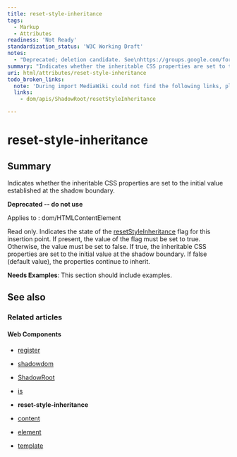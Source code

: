 ```yaml
---
title: reset-style-inheritance
tags:
  - Markup
  - Attributes
readiness: 'Not Ready'
standardization_status: 'W3C Working Draft'
notes:
  - "Deprecated; deletion candidate. See\nhttps://groups.google.com/forum/#!topic/polymer-dev/wmcncSDx_Jo"
summary: "Indicates whether the inheritable CSS properties are set to the initial value established at the shadow boundary.\n"
uri: html/attributes/reset-style-inheritance
todo_broken_links:
  note: 'During import MediaWiki could not find the following links, please fix and adjust this list.'
  links:
    - dom/apis/ShadowRoot/resetStyleInheritance

---
```

# reset-style-inheritance

## Summary

Indicates whether the inheritable CSS properties are set to the initial value established at the shadow boundary.

**Deprecated -- do not use**

Applies to
:   dom/HTMLContentElement

Read only. Indicates the state of the [resetStyleInheritance](/w/index.php?title=dom/apis/ShadowRoot/resetStyleInheritance&action=edit&redlink=1) flag for this insertion point. If present, the value of the flag must be set to true. Otherwise, the value must be set to false. If true, the inheritable CSS properties are set to the initial value at the shadow boundary. If false (default value), the properties continue to inherit.

**Needs Examples**: This section should include examples.

## See also

### Related articles

#### Web Components

-   [register](/dom/Document/register)

-   [shadowdom](/dom/shadowdom)

-   [ShadowRoot](/dom/shadowdom/ShadowRoot)

-   [is](/html/attributes/is)

-   **reset-style-inheritance**

-   [content](/html/elements/content)

-   [element](/html/elements/element)

-   [template](/html/elements/template)


